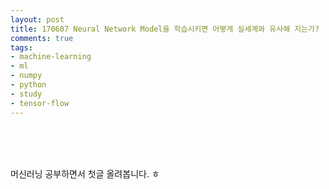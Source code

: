 ```yaml
---
layout: post
title: 170607 Neural Network Model을 학습시키면 어떻게 실세계와 유사해 지는가?
comments: true
tags:
- machine-learning
- ml
- numpy
- python
- study
- tensor-flow
---
```



<!-- TOC -->


<!-- /TOC -->

<br>
<br>
<br>

머신러닝 공부하면서 첫글 올려봅니다. ㅎ

<br>
<br>
<br>

<script src="https://htmlpartitionsync.azurewebsites.net/api/PartitionJs?url=https%3A%2F%2Fgithub.com%2FHyundongHwang%2FMyMlStudy%2Fblob%2Fmaster%2Fmy-examples%2Fnn-proof.md&xpath=%2F%2Farticle"></script>